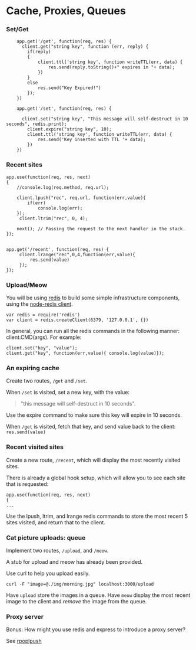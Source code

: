 Cache, Proxies, Queues
=========================

### Set/Get

		app.get('/get', function(req, res) {
		  client.get("string key", function (err, reply) {
			if(reply)
			{
				client.ttl('string key', function writeTTL(err, data) {
					res.send(reply.toString()+" expires in "+ data);
				})
			}
			else
				res.send("Key Expired!")
			});
		})
		
		app.get('/set', function(req, res) {
		
		  client.set("string key", "This message will self-destruct in 10 seconds", redis.print);
			client.expire("string key", 10);
			client.ttl('string key', function writeTTL(err, data) {
				res.send('Key inserted with TTL '+ data);
			})
		})

### Recent sites

	app.use(function(req, res, next)
	{
		//console.log(req.method, req.url);
	
		client.lpush("rec", req.url, function(err,value){
			if(err)
				console.log(err);
		});
		 client.ltrim("rec", 0, 4);
	
		next(); // Passing the request to the next handler in the stack.
	});
	
	
	app.get('/recent', function(req, res) {
		 client.lrange("rec",0,4,function(err,value){
			 res.send(value)
		 });
	});
	
	
### Upload/Meow

You will be using [redis](http://redis.io/) to build some simple infrastructure components, using the [node-redis client](https://github.com/mranney/node_redis).

	var redis = require('redis')
	var client = redis.createClient(6379, '127.0.0.1', {})

In general, you can run all the redis commands in the following manner: client.CMD(args). For example:

	client.set("key", "value");
	client.get("key", function(err,value){ console.log(value)});

### An expiring cache

Create two routes, `/get` and `/set`.

When `/set` is visited, set a new key, with the value:
> "this message will self-destruct in 10 seconds".

Use the expire command to make sure this key will expire in 10 seconds.

When `/get` is visited, fetch that key, and send value back to the client: `res.send(value)` 


### Recent visited sites

Create a new route, `/recent`, which will display the most recently visited sites.

There is already a global hook setup, which will allow you to see each site that is requested:

	app.use(function(req, res, next) 
	{
	...

Use the lpush, ltrim, and lrange redis commands to store the most recent 5 sites visited, and return that to the client.

### Cat picture uploads: queue

Implement two routes, `/upload`, and `/meow`.
 
A stub for upload and meow has already been provided.

Use curl to help you upload easily.

	curl -F "image=@./img/morning.jpg" localhost:3000/upload

Have `upload` store the images in a queue.  Have `meow` display the most recent image to the client and *remove* the image from the queue.

### Proxy server

Bonus: How might you use redis and express to introduce a proxy server?

See [rpoplpush](http://redis.io/commands/rpoplpush)
